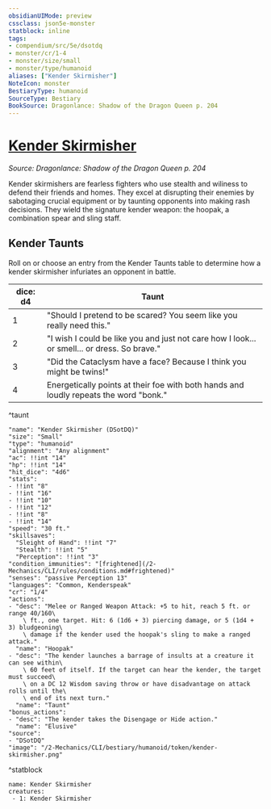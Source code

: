 ```yaml
---
obsidianUIMode: preview
cssclass: json5e-monster
statblock: inline
tags:
- compendium/src/5e/dsotdq
- monster/cr/1-4
- monster/size/small
- monster/type/humanoid
aliases: ["Kender Skirmisher"]
NoteIcon: monster
BestiaryType: humanoid
SourceType: Bestiary
BookSource: Dragonlance: Shadow of the Dragon Queen p. 204
---
```

# [Kender Skirmisher](2-Mechanics/CLI/bestiary/humanoid/kender-skirmisher-dsotdq.md)
*Source: Dragonlance: Shadow of the Dragon Queen p. 204*  

Kender skirmishers are fearless fighters who use stealth and wiliness to defend their friends and homes. They excel at disrupting their enemies by sabotaging crucial equipment or by taunting opponents into making rash decisions. They wield the signature kender weapon: the hoopak, a combination spear and sling staff.

## Kender Taunts

Roll on or choose an entry from the Kender Taunts table to determine how a kender skirmisher infuriates an opponent in battle.

| dice: d4 | Taunt |
|----------|-------|
| 1 | "Should I pretend to be scared? You seem like you really need this." |
| 2 | "I wish I could be like you and just not care how I look... or smell... or dress. So brave." |
| 3 | "Did the Cataclysm have a face? Because I think you might be twins!" |
| 4 | Energetically points at their foe with both hands and loudly repeats the word "bonk." |
^taunt

```statblock
"name": "Kender Skirmisher (DSotDQ)"
"size": "Small"
"type": "humanoid"
"alignment": "Any alignment"
"ac": !!int "14"
"hp": !!int "14"
"hit_dice": "4d6"
"stats":
- !!int "8"
- !!int "16"
- !!int "10"
- !!int "12"
- !!int "8"
- !!int "14"
"speed": "30 ft."
"skillsaves":
  "Sleight of Hand": !!int "7"
  "Stealth": !!int "5"
  "Perception": !!int "3"
"condition_immunities": "[frightened](/2-Mechanics/CLI/rules/conditions.md#frightened)"
"senses": "passive Perception 13"
"languages": "Common, Kenderspeak"
"cr": "1/4"
"actions":
- "desc": "Melee or Ranged Weapon Attack: +5 to hit, reach 5 ft. or range 40/160\
    \ ft., one target. Hit: 6 (1d6 + 3) piercing damage, or 5 (1d4 + 3) bludgeoning\
    \ damage if the kender used the hoopak's sling to make a ranged attack."
  "name": "Hoopak"
- "desc": "The kender launches a barrage of insults at a creature it can see within\
    \ 60 feet of itself. If the target can hear the kender, the target must succeed\
    \ on a DC 12 Wisdom saving throw or have disadvantage on attack rolls until the\
    \ end of its next turn."
  "name": "Taunt"
"bonus_actions":
- "desc": "The kender takes the Disengage or Hide action."
  "name": "Elusive"
"source":
- "DSotDQ"
"image": "/2-Mechanics/CLI/bestiary/humanoid/token/kender-skirmisher.png"
```
^statblock

```encounter-table
name: Kender Skirmisher
creatures:
 - 1: Kender Skirmisher
```